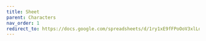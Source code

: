```yaml
---
title: Sheet
parent: Characters
nav_order: 1
redirect_to: https://docs.google.com/spreadsheets/d/1ry1xE9fFPoOoV3xlLdmUABjpHhuSkkloTgUaGh0_Q2w/edit?usp=sharing
---
```

